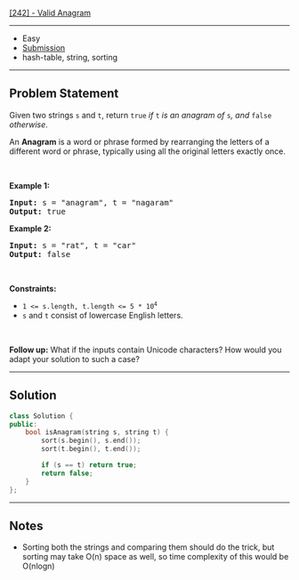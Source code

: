[[242] - Valid Anagram](https://leetcode.com/problems/valid-anagram)

---

- Easy
- [Submission](https://leetcode.com/submissions/detail/866847879/)
- hash-table, string, sorting

---

## Problem Statement

<p>Given two strings <code>s</code> and <code>t</code>, return <code>true</code> <em>if</em> <code>t</code> <em>is an anagram of</em> <code>s</code><em>, and</em> <code>false</code> <em>otherwise</em>.</p>

<p>An <strong>Anagram</strong> is a word or phrase formed by rearranging the letters of a different word or phrase, typically using all the original letters exactly once.</p>

<p>&nbsp;</p>
<p><strong class="example">Example 1:</strong></p>
<pre><strong>Input:</strong> s = "anagram", t = "nagaram"
<strong>Output:</strong> true
</pre><p><strong class="example">Example 2:</strong></p>
<pre><strong>Input:</strong> s = "rat", t = "car"
<strong>Output:</strong> false
</pre>
<p>&nbsp;</p>
<p><strong>Constraints:</strong></p>

<ul>
	<li><code>1 &lt;= s.length, t.length &lt;= 5 * 10<sup>4</sup></code></li>
	<li><code>s</code> and <code>t</code> consist of lowercase English letters.</li>
</ul>

<p>&nbsp;</p>
<p><strong>Follow up:</strong> What if the inputs contain Unicode characters? How would you adapt your solution to such a case?</p>


---

## Solution

```cpp
class Solution {
public:
    bool isAnagram(string s, string t) {
        sort(s.begin(), s.end());
        sort(t.begin(), t.end());

        if (s == t) return true;
        return false;
    }
};
```

---

## Notes

- Sorting both the strings and comparing them should do the trick, but sorting may take O(n) space as well, so time complexity of this would be O(nlogn)
